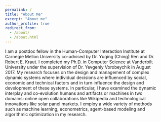 ```yaml
---
permalink: /
title: "About Me"
excerpt: "About me"
author_profile: true
redirect_from: 
  - /about/
  - /about.html
---
```


I am a postdoc fellow in the Human-Computer Interaction Institute at Carnegie Mellon University co-advised by Dr. Yuqing (Ching) Ren and Dr. Robert E. Kraut. I completed my Ph.D. in Computer Science at Vanderbilt University under the supervision of Dr. Yevgeniy Vorobeychik in August 2017. My research focuses on the design and management of complex dynamic systems where individual decisions are influenced by social, economic and technical factors and in turn influence the design and development of these systems. In particular, I have examined the dynamic interplay and co-evolution humans and artifacts or machines in two domains: online open collaborations like Wikipedia and technological innovations like solar panel markets. I employ a wide variety of methods such as machine learning, econometrics, agent-based modeling and algorithmic optimization in my research.
